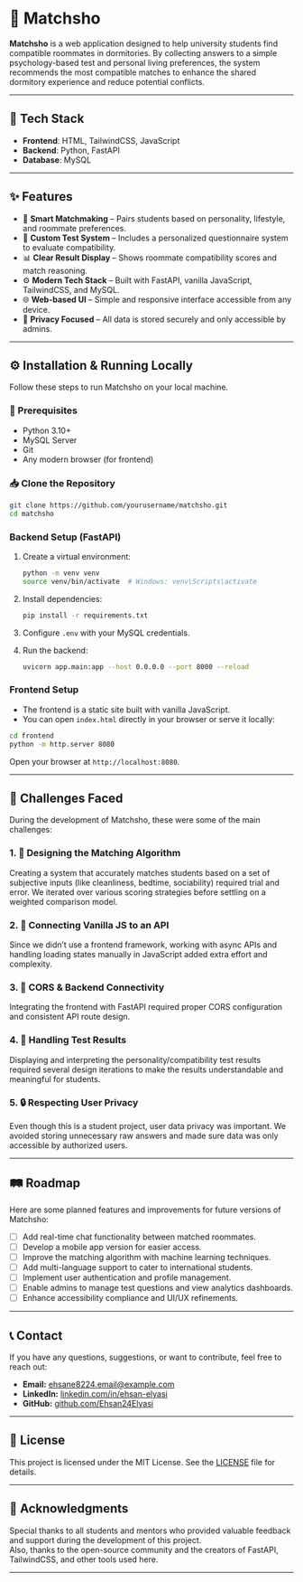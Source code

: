 # 🎯 Matchsho

**Matchsho** is a web application designed to help university students find compatible roommates in dormitories. By collecting answers to a simple psychology-based test and personal living preferences, the system recommends the most compatible matches to enhance the shared dormitory experience and reduce potential conflicts.

---

## 🚀 Tech Stack

- **Frontend**: HTML, TailwindCSS, JavaScript  
- **Backend**: Python, FastAPI  
- **Database**: MySQL

---

## ✨ Features

- 🧠 **Smart Matchmaking** – Pairs students based on personality, lifestyle, and roommate preferences.
- 📝 **Custom Test System** – Includes a personalized questionnaire system to evaluate compatibility.
- 📊 **Clear Result Display** – Shows roommate compatibility scores and match reasoning.
- ⚙️ **Modern Tech Stack** – Built with FastAPI, vanilla JavaScript, TailwindCSS, and MySQL.
- 🌐 **Web-based UI** – Simple and responsive interface accessible from any device.
- 🔐 **Privacy Focused** – All data is stored securely and only accessible by admins.

---

## ⚙️ Installation & Running Locally

Follow these steps to run Matchsho on your local machine.

### 🔧 Prerequisites

- Python 3.10+
- MySQL Server
- Git
- Any modern browser (for frontend)

### 📥 Clone the Repository

```bash
git clone https://github.com/yourusername/matchsho.git
cd matchsho
```

### Backend Setup (FastAPI)

1. Create a virtual environment:
   ```bash
   python -m venv venv
   source venv/bin/activate  # Windows: venv\Scripts\activate
   ```

2. Install dependencies:
   ```bash
   pip install -r requirements.txt
   ```

3. Configure `.env` with your MySQL credentials.

4. Run the backend:
   ```bash
   uvicorn app.main:app --host 0.0.0.0 --port 8000 --reload
   ```

### Frontend Setup

- The frontend is a static site built with vanilla JavaScript.
- You can open `index.html` directly in your browser or serve it locally:

```bash
cd frontend
python -m http.server 8080
```

Open your browser at `http://localhost:8080`.

---

## 🧗 Challenges Faced

During the development of Matchsho, these were some of the main challenges:

### 1. 🧠 Designing the Matching Algorithm
Creating a system that accurately matches students based on a set of subjective inputs (like cleanliness, bedtime, sociability) required trial and error. We iterated over various scoring strategies before settling on a weighted comparison model.

### 2. 🔗 Connecting Vanilla JS to an API  
Since we didn’t use a frontend framework, working with async APIs and handling loading states manually in JavaScript added extra effort and complexity.

### 3. 🧵 CORS & Backend Connectivity  
Integrating the frontend with FastAPI required proper CORS configuration and consistent API route design.


### 4. 🧪 Handling Test Results  
Displaying and interpreting the personality/compatibility test results required several design iterations to make the results understandable and meaningful for students.

### 5. 🔒 Respecting User Privacy  
Even though this is a student project, user data privacy was important. We avoided storing unnecessary raw answers and made sure data was only accessible by authorized users.


---

## 🛤️ Roadmap

Here are some planned features and improvements for future versions of Matchsho:

- [ ] Add real-time chat functionality between matched roommates.
- [ ] Develop a mobile app version for easier access.
- [ ] Improve the matching algorithm with machine learning techniques.
- [ ] Add multi-language support to cater to international students.
- [ ] Implement user authentication and profile management.
- [ ] Enable admins to manage test questions and view analytics dashboards.
- [ ] Enhance accessibility compliance and UI/UX refinements.

---

## 📞 Contact

If you have any questions, suggestions, or want to contribute, feel free to reach out:

- **Email:** ehsane8224.email@example.com  
- **LinkedIn:** [linkedin.com/in/ehsan-elyasi](https://linkedin.com/in/ehsan-elyasi)  
- **GitHub:** [github.com/Ehsan24Elyasi](https://github.com/Ehsan24Elyasi)

---

## 📄 License

This project is licensed under the MIT License. See the [LICENSE](LICENSE%20.txt) file for details.

---

## 🙏 Acknowledgments

Special thanks to all students and mentors who provided valuable feedback and support during the development of this project.  
Also, thanks to the open-source community and the creators of FastAPI, TailwindCSS, and other tools used here.

---

